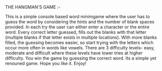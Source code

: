 THE HANGMAN'S GAME :-

This is a simple console based word minimgame where the user has to guess the word by considering the hints and the number of blank spaces provided.
In each try the user can either enter a character or the entire word. Every correct letter guessed, fills out the blanks with that letter (multiple 
blanks if that letter exists in multiple locations). With more blanks filled, the guessing becomes easier, so start trying with the letters which occur
more often in words like vowels. There are 3 difficulty levels- easy, moderate and difficult where these levels have lower tries at higher difficulty.
You win the game by guessing the correct word. Its a simple yet renouned game. Hope you like it. Enjoy!
